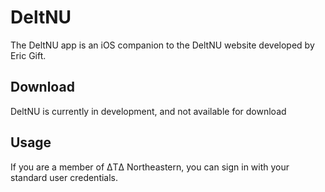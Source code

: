 # DeltNU

The DeltNU app is an iOS companion to the DeltNU website developed by Eric Gift. 

## Download

DeltNU is currently in development, and not available for download

## Usage

If you are a member of ΔTΔ Northeastern, you can sign in with your standard user credentials. 
